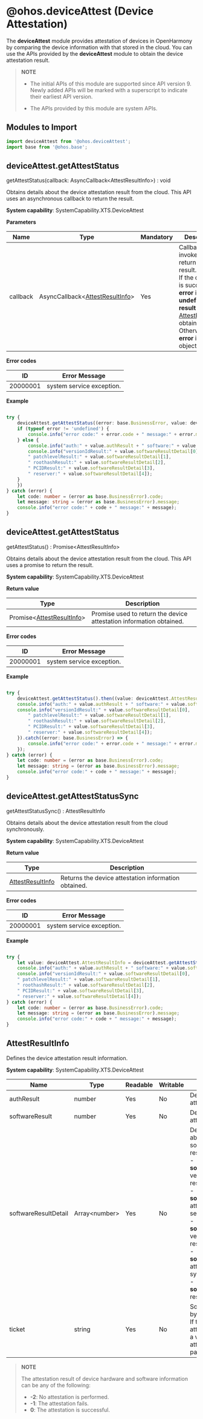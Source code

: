# @ohos.deviceAttest (Device Attestation)

The **deviceAttest** module provides attestation of devices in OpenHarmony by comparing the device information with that stored in the cloud.
You can use the APIs provided by the **deviceAttest** module to obtain the device attestation result.

> **NOTE**
>
> - The initial APIs of this module are supported since API version 9. Newly added APIs will be marked with a superscript to indicate their earliest API version.
>
> - The APIs provided by this module are system APIs.

## Modules to Import

```ts
import deviceAttest from '@ohos.deviceAttest';
import base from '@ohos.base';
```

## deviceAttest.getAttestStatus

getAttestStatus(callback: AsyncCallback&lt;AttestResultInfo&gt;) : void

Obtains details about the device attestation result from the cloud. This API uses an asynchronous callback to return the result.

**System capability**: SystemCapability.XTS.DeviceAttest

**Parameters**

| Name  | Type                                                       | Mandatory| Description                                                        |
| -------- | ----------------------------------------------------------- | ---- | ------------------------------------------------------------ |
| callback | AsyncCallback&lt;[AttestResultInfo](#attestresultinfo)&gt; | Yes  | Callback invoked to return the result.<br/>If the operation is successful, **error** is **undefined**, and **result** is the [AttestResultInfo](#attestresultinfo) obtained. Otherwise, **error** is an error object. |

**Error codes**

| ID | Error Message            |
|----------|----------------------|
| 20000001 | system service exception. |

**Example**

```ts

try {
    deviceAttest.getAttestStatus((error: base.BusinessError, value: deviceAttest.AttestResultInfo) => {
    if (typeof error != 'undefined') {
        console.info("error code:" + error.code + " message:" + error.message);
    } else {
        console.info("auth:" + value.authResult + " software:" + value.softwareResult + " ticket:" + value.ticket);
        console.info("versionIdResult:" + value.softwareResultDetail[0],
        " patchlevelResult:" + value.softwareResultDetail[1],
        " roothashResult:" + value.softwareResultDetail[2],
        " PCIDResult:" + value.softwareResultDetail[3],
        " reserver:" + value.softwareResultDetail[4]);
    }
    })
} catch (error) {
    let code: number = (error as base.BusinessError).code;
    let message: string = (error as base.BusinessError).message;
    console.info("error code:" + code + " message:" + message);
}
```

## deviceAttest.getAttestStatus

getAttestStatus() : Promise&lt;AttestResultInfo&gt;

Obtains details about the device attestation result from the cloud. This API uses a promise to return the result.

**System capability**: SystemCapability.XTS.DeviceAttest

**Return value**

| Type                                                 | Description                           |
| ----------------------------------------------------- | ------------------------------- |
| Promise&lt;[AttestResultInfo](#attestresultinfo)&gt; | Promise used to return the device attestation information obtained.|

**Error codes**

| ID | Error Message            |
|----------|----------------------|
| 20000001 | system service exception. |

**Example**

```ts

try {
    deviceAttest.getAttestStatus().then((value: deviceAttest.AttestResultInfo) => {
    console.info("auth:" + value.authResult + " software:" + value.softwareResult + " ticket:" + value.ticket);
    console.info("versionIdResult:" + value.softwareResultDetail[0],
        " patchlevelResult:" + value.softwareResultDetail[1],
        " roothashResult:" + value.softwareResultDetail[2],
        " PCIDResult:" + value.softwareResultDetail[3],
        " reserver:" + value.softwareResultDetail[4]);
    }).catch((error: base.BusinessError) => {
        console.info("error code:" + error.code + " message:" + error.message);
    });
} catch (error) {
    let code: number = (error as base.BusinessError).code;
    let message: string = (error as base.BusinessError).message;
    console.info("error code:" + code + " message:" + message);
}
```

## deviceAttest.getAttestStatusSync

getAttestStatusSync() : AttestResultInfo

Obtains details about the device attestation result from the cloud synchronously.

**System capability**: SystemCapability.XTS.DeviceAttest

**Return value**

| Type                                                 | Description                           |
| ----------------------------------------------------- | ------------------------------- |
| [AttestResultInfo](#attestresultinfo) | Returns the device attestation information obtained.|

**Error codes**

| ID | Error Message            |
|----------|----------------------|
| 20000001 | system service exception. |

**Example**

```ts

try {
    let value: deviceAttest.AttestResultInfo = deviceAttest.getAttestStatusSync();
    console.info("auth:" + value.authResult + " software:" + value.softwareResult + " ticket:" + value.ticket);
    console.info("versionIdResult:" + value.softwareResultDetail[0],
    " patchlevelResult:" + value.softwareResultDetail[1],
    " roothashResult:" + value.softwareResultDetail[2],
    " PCIDResult:" + value.softwareResultDetail[3],
    " reserver:" + value.softwareResultDetail[4]);
} catch (error) {
    let code: number = (error as base.BusinessError).code;
    let message: string = (error as base.BusinessError).message;
    console.info("error code:" + code + " message:" + message);
}
```

## AttestResultInfo

Defines the device attestation result information.

**System capability**: SystemCapability.XTS.DeviceAttest

| Name                 | Type                 | Readable| Writable| Description                  |
| --------------------- | --------------------- | ---- | ---- | ---------------------- |
| authResult            | number               | Yes  | No  | Device hardware attestation result.   |
| softwareResult        | number               | Yes  | No  | Device software attestation result.   |
| softwareResultDetail  | Array&lt;number&gt;  | Yes  | No  | Detailed information about the device software attestation result.<br>- **softwareResultDetail[0]**: version ID attestation result.<br>- **softwareResultDetail[1]**: attestation result of the security patch label.<br>- **softwareResultDetail[2]**: version hash attestation result.<br>- **softwareResultDetail[3]**: attestation result of the system capability set.<br>- **softwareResultDetail[4]**: reserved. |
| ticket                | string               | Yes  | No  | Soft certificate delivered by the cloud.<br>If the device hardware attestation is successful, a value is returned. If the attestation fails, this parameter is empty.       |

> **NOTE**
>
> The attestation result of device hardware and software information can be any of the following:
>
> - **-2**: No attestation is performed.
> - **-1**: The attestation fails.
> - **0**: The attestation is successful.

